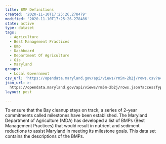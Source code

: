 ```yaml
---
title: BMP Definitions
created: '2020-11-10T17:25:26.278479'
modified: '2020-11-10T17:25:26.278486'
state: active
type: dataset
tags:
  - Agriculture
  - Best Management Practices
  - Bmp
  - Dashboard
  - Department Of Agriculture
  - Gis
  - Maryland
groups:
  - Local Government
csv_url: 'https://opendata.maryland.gov/api/views/rm5m-2b2j/rows.csv?accessType=DOWNLOAD'
json_url: >-
  https://opendata.maryland.gov/api/views/rm5m-2b2j/rows.json?accessType=DOWNLOAD
layout: post

---
```

To ensure that the Bay cleanup stays on track, a series of 2-year commitments called milestones have been established. The Maryland Department of Agriculture (MDA) has developed a list of BMPs (Best Management Practices) that would result in nutrient and sediment reductions to assist Maryland in meeting its milestone goals. This data set contains the descriptions of the BMPs.
